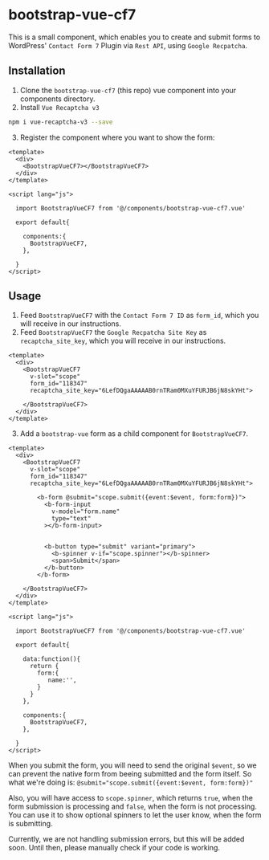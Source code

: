 # bootstrap-vue-cf7

This is a small component, which enables you to create and submit forms to WordPress' `Contact Form 7` Plugin via `Rest API`, using `Google Recpatcha`.

## Installation

1. Clone the `bootstrap-vue-cf7` (this repo) vue component into your components directory.
2. Install `Vue Recaptcha v3`

```bash
npm i vue-recaptcha-v3 --save
```

3. Register the component where you want to show the form:

```vue
<template>
  <div>
    <BootstrapVueCF7></BootstrapVueCF7>
  </div>
</template>

<script lang="js">

  import BootstrapVueCF7 from '@/components/bootstrap-vue-cf7.vue'

  export default{

    components:{
      BootstrapVueCF7,
    },
    
  }
</script>
```

## Usage

1. Feed `BootstrapVueCF7` with the `Contact Form 7 ID` as `form_id`, which you will receive in our instructions.
2. Feed `BootstrapVueCF7` the `Google Recpatcha Site Key` as `recaptcha_site_key`, which you will receive in our instructions.

```vue
<template>
  <div>
    <BootstrapVueCF7
      v-slot="scope"
      form_id="118347"
      recaptcha_site_key="6LefDQgaAAAAAB0rnTRam0MXuYFURJB6jN8skYHt">

    </BootstrapVueCF7>
  </div>
</template>
```

3. Add a `bootstrap-vue` form as a child component for `BootstrapVueCF7`.

```vue
<template>
  <div>
    <BootstrapVueCF7
      v-slot="scope"
      form_id="118347"
      recaptcha_site_key="6LefDQgaAAAAAB0rnTRam0MXuYFURJB6jN8skYHt">

        <b-form @submit="scope.submit({event:$event, form:form})">
          <b-form-input
            v-model="form.name"
            type="text"
          ></b-form-input>


          <b-button type="submit" variant="primary">
            <b-spinner v-if="scope.spinner"></b-spinner>
            <span>Submit</span>
          </b-button>
        </b-form>

    </BootstrapVueCF7>
  </div>
</template>

<script lang="js">

  import BootstrapVueCF7 from '@/components/bootstrap-vue-cf7.vue'

  export default{
  
    data:function(){
      return {
        form:{
           name:'',
        }
      }
    },

    components:{
      BootstrapVueCF7,
    },
    
  }
</script>
```

When you submit the form, you will need to send the original `$event`, so we can prevent the native form from beeing submitted and the form itself. So what we're doing is: `@submit="scope.submit({event:$event, form:form})"`

Also, you will have access to `scope.spinner`, which returns `true`, when the form submission is processing and `false`, when the form is not processing. You can use it to show optional spinners to let the user know, when the form is submitting.

Currently, we are not handling submission errors, but this will be added soon. Until then, please manually check if your code is working.

